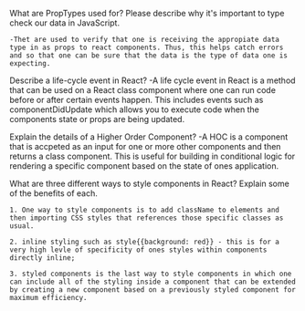  What are PropTypes used for? Please describe why it's important to type check our data in JavaScript.

    -Thet are used to verify that one is receiving the appropiate data type in as props to react components. Thus, this helps catch errors and so that one can be sure that the data is the type of data one is expecting. 

 Describe a life-cycle event in React?
    -A life cycle event in React is a method that can be used on a React class component where one can run code before or after certain events happen. This includes events such as componentDidUpdate which allows you to execute code when the components state or props are being updated.

 Explain the details of a Higher Order Component?
    -A HOC is a component that is accpeted as an input for one or more other components and then returns a class component. This is useful for building in conditional logic for rendering a specific component based on the state of ones application.

 What are three different ways to style components in React? Explain some of the benefits of each.

    1. One way to style components is to add className to elements and then importing CSS styles that references those specific classes as usual.

    2. inline styling such as style{{background: red}} - this is for a very high levle of specificity of ones styles within components directly inline;

    3. styled components is the last way to style components in which one can include all of the styling inside a component that can be extended by creating a new component based on a previously styled component for maximum efficiency.

